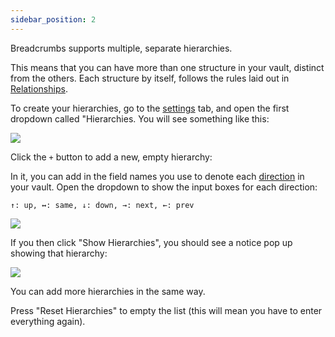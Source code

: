 ```yaml
---
sidebar_position: 2
---
```


Breadcrumbs supports multiple, separate hierarchies.

This means that you can have more than one structure in your vault, distinct from the others.
Each structure by itself, follows the rules laid out in [Relationships](Relationships.md).

To create your hierarchies, go to the [settings](../Settings.md) tab, and open the first dropdown called "Hierarchies.
You will see something like this:

![](https://i.imgur.com/7B0poIi.png)

Click the `+` button to add a new, empty hierarchy:

In it, you can add in the field names you use to denote each [direction](Relationships.md) in your vault. Open the dropdown to show the input boxes for each direction:

`↑: up, ↔: same, ↓: down, →: next, ←: prev`

![](https://i.imgur.com/UapHnhF.png)

If you then click "Show Hierarchies", you should see a notice pop up showing that hierarchy:

![](https://i.imgur.com/qxyUQ35.png)

You can add more hierarchies in the same way.

Press "Reset Hierarchies" to empty the list (this will mean you have to enter everything again).
